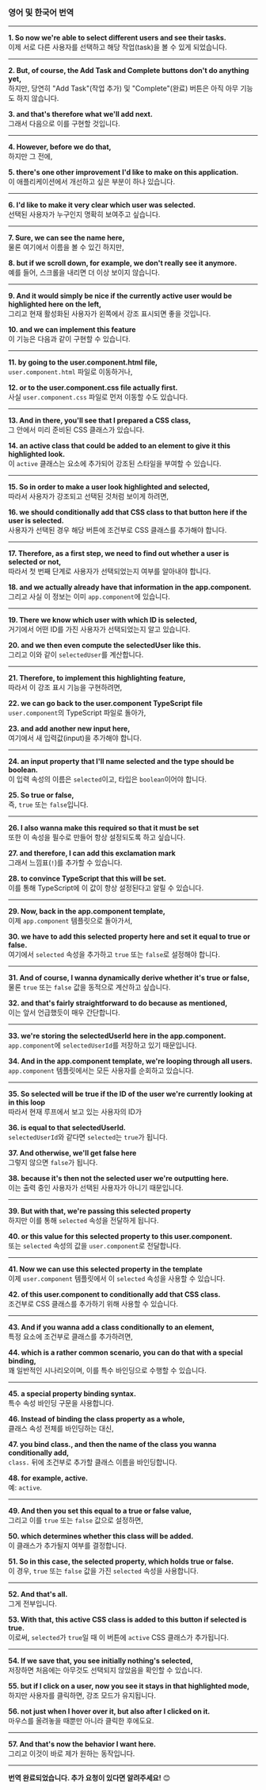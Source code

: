 ### 영어 및 한국어 번역
---

**1. So now we're able to select different users and see their tasks.**  
이제 서로 다른 사용자를 선택하고 해당 작업(task)을 볼 수 있게 되었습니다.

---

**2. But, of course, the Add Task and Complete buttons don't do anything yet,**  
하지만, 당연히 "Add Task"(작업 추가) 및 "Complete"(완료) 버튼은 아직 아무 기능도 하지 않습니다.

**3. and that's therefore what we'll add next.**  
그래서 다음으로 이를 구현할 것입니다.

---

**4. However, before we do that,**  
하지만 그 전에,

**5. there's one other improvement I'd like to make on this application.**  
이 애플리케이션에서 개선하고 싶은 부분이 하나 있습니다.

---

**6. I'd like to make it very clear which user was selected.**  
선택된 사용자가 누구인지 명확히 보여주고 싶습니다.

---

**7. Sure, we can see the name here,**  
물론 여기에서 이름을 볼 수 있긴 하지만,

**8. but if we scroll down, for example, we don't really see it anymore.**  
예를 들어, 스크롤을 내리면 더 이상 보이지 않습니다.

---

**9. And it would simply be nice if the currently active user would be highlighted here on the left,**  
그리고 현재 활성화된 사용자가 왼쪽에서 강조 표시되면 좋을 것입니다.

**10. and we can implement this feature**  
이 기능은 다음과 같이 구현할 수 있습니다.

---

**11. by going to the user.component.html file,**  
`user.component.html` 파일로 이동하거나,

**12. or to the user.component.css file actually first.**  
사실 `user.component.css` 파일로 먼저 이동할 수도 있습니다.

---

**13. And in there, you'll see that I prepared a CSS class,**  
그 안에서 미리 준비된 CSS 클래스가 있습니다.

**14. an active class that could be added to an element to give it this highlighted look.**  
이 `active` 클래스는 요소에 추가되어 강조된 스타일을 부여할 수 있습니다.

---

**15. So in order to make a user look highlighted and selected,**  
따라서 사용자가 강조되고 선택된 것처럼 보이게 하려면,

**16. we should conditionally add that CSS class to that button here if the user is selected.**  
사용자가 선택된 경우 해당 버튼에 조건부로 CSS 클래스를 추가해야 합니다.

---

**17. Therefore, as a first step, we need to find out whether a user is selected or not,**  
따라서 첫 번째 단계로 사용자가 선택되었는지 여부를 알아내야 합니다.

**18. and we actually already have that information in the app.component.**  
그리고 사실 이 정보는 이미 `app.component`에 있습니다.

---

**19. There we know which user with which ID is selected,**  
거기에서 어떤 ID를 가진 사용자가 선택되었는지 알고 있습니다.

**20. and we then even compute the selectedUser like this.**  
그리고 이와 같이 `selectedUser`를 계산합니다.

---

**21. Therefore, to implement this highlighting feature,**  
따라서 이 강조 표시 기능을 구현하려면,

**22. we can go back to the user.component TypeScript file**  
`user.component`의 TypeScript 파일로 돌아가,

**23. and add another new input here,**  
여기에서 새 입력값(input)을 추가해야 합니다.

---

**24. an input property that I'll name selected and the type should be boolean.**  
이 입력 속성의 이름은 `selected`이고, 타입은 `boolean`이어야 합니다.

**25. So true or false,**  
즉, `true` 또는 `false`입니다.

---

**26. I also wanna make this required so that it must be set**  
또한 이 속성을 필수로 만들어 항상 설정되도록 하고 싶습니다.

**27. and therefore, I can add this exclamation mark**  
그래서 느낌표(`!`)를 추가할 수 있습니다.

**28. to convince TypeScript that this will be set.**  
이를 통해 TypeScript에 이 값이 항상 설정된다고 알릴 수 있습니다.

---

**29. Now, back in the app.component template,**  
이제 `app.component` 템플릿으로 돌아가서,

**30. we have to add this selected property here and set it equal to true or false.**  
여기에서 `selected` 속성을 추가하고 `true` 또는 `false`로 설정해야 합니다.

---

**31. And of course, I wanna dynamically derive whether it's true or false,**  
물론 `true` 또는 `false` 값을 동적으로 계산하고 싶습니다.

**32. and that's fairly straightforward to do because as mentioned,**  
이는 앞서 언급했듯이 매우 간단합니다.

---

**33. we're storing the selectedUserId here in the app.component.**  
`app.component`에 `selectedUserId`를 저장하고 있기 때문입니다.

**34. And in the app.component template, we're looping through all users.**  
`app.component` 템플릿에서는 모든 사용자를 순회하고 있습니다.

---

**35. So selected will be true if the ID of the user we're currently looking at in this loop**  
따라서 현재 루프에서 보고 있는 사용자의 ID가

**36. is equal to that selectedUserId.**  
`selectedUserId`와 같다면 `selected`는 `true`가 됩니다.

**37. And otherwise, we'll get false here**  
그렇지 않으면 `false`가 됩니다.

**38. because it's then not the selected user we're outputting here.**  
이는 출력 중인 사용자가 선택된 사용자가 아니기 때문입니다.

---

**39. But with that, we're passing this selected property**  
하지만 이를 통해 `selected` 속성을 전달하게 됩니다.

**40. or this value for this selected property to this user.component.**  
또는 `selected` 속성의 값을 `user.component`로 전달합니다.

---

**41. Now we can use this selected property in the template**  
이제 `user.component` 템플릿에서 이 `selected` 속성을 사용할 수 있습니다.

**42. of this user.component to conditionally add that CSS class.**  
조건부로 CSS 클래스를 추가하기 위해 사용할 수 있습니다.

---

**43. And if you wanna add a class conditionally to an element,**  
특정 요소에 조건부로 클래스를 추가하려면,

**44. which is a rather common scenario, you can do that with a special binding,**  
꽤 일반적인 시나리오이며, 이를 특수 바인딩으로 수행할 수 있습니다.

---

**45. a special property binding syntax.**  
특수 속성 바인딩 구문을 사용합니다.

**46. Instead of binding the class property as a whole,**  
클래스 속성 전체를 바인딩하는 대신,

**47. you bind class., and then the name of the class you wanna conditionally add,**  
`class.` 뒤에 조건부로 추가할 클래스 이름을 바인딩합니다.

**48. for example, active.**  
예: `active`.

---

**49. And then you set this equal to a true or false value,**  
그리고 이를 `true` 또는 `false` 값으로 설정하면,

**50. which determines whether this class will be added.**  
이 클래스가 추가될지 여부를 결정합니다.

**51. So in this case, the selected property, which holds true or false.**  
이 경우, `true` 또는 `false` 값을 가진 `selected` 속성을 사용합니다.

---

**52. And that's all.**  
그게 전부입니다.

**53. With that, this active CSS class is added to this button if selected is true.**  
이로써, `selected`가 `true`일 때 이 버튼에 `active` CSS 클래스가 추가됩니다.

---

**54. If we save that, you see initially nothing's selected,**  
저장하면 처음에는 아무것도 선택되지 않았음을 확인할 수 있습니다.

**55. but if I click on a user, now you see it stays in that highlighted mode,**  
하지만 사용자를 클릭하면, 강조 모드가 유지됩니다.

**56. not just when I hover over it, but also after I clicked on it.**  
마우스를 올려놓을 때뿐만 아니라 클릭한 후에도요.

---

**57. And that's now the behavior I want here.**  
그리고 이것이 바로 제가 원하는 동작입니다.

---

**번역 완료되었습니다. 추가 요청이 있다면 알려주세요!** 😊

